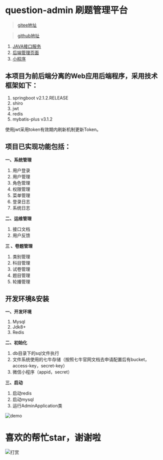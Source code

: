 # question-admin 刷题管理平台

>  [gitee地址](https://gitee.com/zvc888/question-admin.git)

>  [github地址](https://github.com/zvc888/question-admin.git)

1. [JAVA接口服务](https://github.com/zvc888/question-admin.git)
2. [后端管理页面](https://github.com/zvc888/question-admin-console.git)
3. [小程序](https://github.com/zvc888/question-wx.git)

## 本项目为前后端分离的Web应用后端程序，采用技术框架如下：
1. springboot v2.1.2.RELEASE
2. shiro
3. jwt
4. redis
5. mybatis-plus v3.1.2 

使用jwt采用token有效期内刷新机制更新Token。
## 项目已实现功能包括：

**一、系统管理**
1. 用户登录
2. 用户管理
3. 角色管理
4. 权限管理
5. 菜单管理
6. 登录日志
7. 系统日志

**二、运维管理**

1. 接口文档
2. 用户反馈

**三 、卷题管理**

1. 类别管理
2. 科目管理
3. 试卷管理
4. 题目管理
5. 轮播管理


## 开发环境&安装

**一、开发环境**
1. Mysql
2. Jdk8+
3. Redis

**二、初始化**
1. db目录下的sql文件执行
2. 文件系统使用的七牛存储（按照七牛官网文档去申请配置后有bucket，access-key，secret-key）
3. 微信小程序（appid，secret）

**三、启动**
1. 启动redis
2. 启动mysql
3. 运行AdminApplication类

![demo](https://s2.ax1x.com/2020/02/19/3VMVDf.png)

# 喜欢的帮忙star，谢谢啦

<img src="https://s2.ax1x.com/2020/02/19/3VGcZt.png" alt="打赏" align="center" />